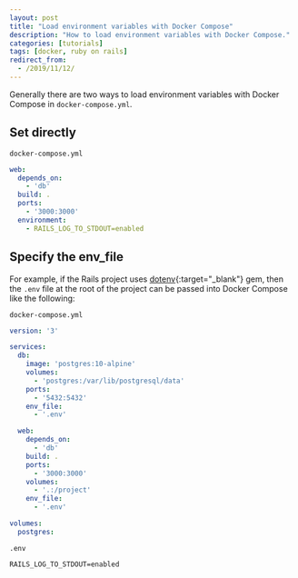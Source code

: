 ```yaml
---
layout: post
title: "Load environment variables with Docker Compose"
description: "How to load environment variables with Docker Compose."
categories: [tutorials]
tags: [docker, ruby on rails]
redirect_from:
  - /2019/11/12/
---
```

Generally there are two ways to load environment variables with Docker Compose in `docker-compose.yml`.

## Set directly

`docker-compose.yml`

```yaml
web:
  depends_on:
    - 'db'
  build: .
  ports:
    - '3000:3000'
  environment:
    - RAILS_LOG_TO_STDOUT=enabled
```

## Specify the env_file

For example, if the Rails project uses [dotenv](https://github.com/bkeepers/dotenv){:target="_blank"} gem,
then the `.env` file at the root of the project can be passed into Docker Compose like the following:

`docker-compose.yml`

```yaml
version: '3'

services:
  db:
    image: 'postgres:10-alpine'
    volumes:
      - 'postgres:/var/lib/postgresql/data'
    ports:
      - '5432:5432'
    env_file:
      - '.env'

  web:
    depends_on:
      - 'db'
    build: .
    ports:
      - '3000:3000'
    volumes:
      - '.:/project'
    env_file:
      - '.env'

volumes:
  postgres:
```

`.env`

```
RAILS_LOG_TO_STDOUT=enabled
```